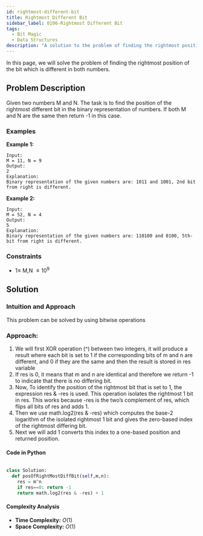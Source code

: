```yaml
---
id: rightmost-different-bit
title: Rightmost Different Bit
sidebar_label: 0106-Rightmost Different Bit
tags:
  - Bit Magic
  - Data Structures
description: "A solution to the problem of finding the rightmost position of the bit which is different in both numbers"
---
```


In this page, we will solve the problem of finding the rightmost position of the bit which is different in both numbers.

## Problem Description

Given two numbers M and N. The task is to find the position of the rightmost different bit in the binary representation of numbers. If both M and N are the same then return -1 in this case.

### Examples

**Example 1:**

```plaintext
Input: 
M = 11, N = 9
Output: 
2
Explanation: 
Binary representation of the given numbers are: 1011 and 1001, 2nd bit from right is different.
```

**Example 2:**

```plaintext
Input: 
M = 52, N = 4
Output: 
5
Explanation: 
Binary representation of the given numbers are: 110100 and 0100, 5th-bit from right is different.
```

### Constraints

- $1 \leq$ M,N $\leq10^9$

## Solution

### Intuition and Approach

This problem can be solved by using bitwise operations

### Approach: 

1. We will first XOR operation (^) between two integers, it will produce a result where each bit is set to 1 if the corresponding bits of m and n are different, and 0 if they are the same and then the result is stored in res variable
2. If res is 0, it means that m and n are identical and therefore we return -1 to indicate that there is no differing bit.
3. Now, To identify the position of the rightmost bit that is set to 1, the expression res & -res is used. This operation isolates the rightmost 1 bit in res. This works because -res is the two’s complement of res, which flips all bits of res and adds 1.
4. Then we use math.log2(res & -res) which computes the base-2 logarithm of the isolated rightmost 1 bit and gives the zero-based index of the rightmost differing bit.
5. Next we will add 1 converts this index to a one-based position and returned position.
#### Code in Python
```python

class Solution:
  def posOfRightMostDiffBit(self,m,n):
    res = m^n
    if res==0: return -1
    return math.log2(res & -res) + 1
 ```

#### Complexity Analysis

- **Time Complexity:** $O(1)$
- **Space Complexity:** $O(1)$
